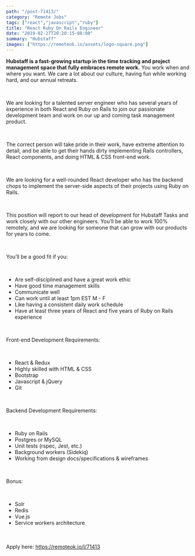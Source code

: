 ```yaml
---
path: "/post-71413/"
category: "Remote Jobs"
tags: ["react","javascript","ruby"]
title: "React Ruby On Rails Engineer"
date: "2019-02-27T20:20:15-08:00"
summary: "Hubstaff"
images: ["https://remoteok.io/assets/logo-square.png"]
---
```


<p><span><strong>Hubstaff is a fast-growing startup in the time tracking and project management space that fully embraces remote work.</strong> You work when and where you want. We care a lot about our culture, having fun while working hard, and our annual retreats.</span></p><br /><p><span>We are looking for a talented server engineer who has several years of experience in both React and Ruby on Rails to join our passionate development team and work on our up and coming task management product.</span></p><br /><p><span>The correct person will take pride in their work, have extreme attention to detail, and be able to get their hands dirty implementing Rails controllers, React components, and doing HTML &amp; CSS front-end work.</span></p><br /><p><span>We are looking for a well-rounded React developer who has the backend chops to implement the server-side aspects of their projects using Ruby on Rails.</span></p><br /><p><span>This position will report to our head of development for Hubstaff Tasks and work closely with our other engineers. You&rsquo;ll be able to work 100% remotely, and we are looking for someone that can grow with our products for years to come.</span></p><br /><p><span>You&rsquo;ll be a good fit if you:</span></p><br /><ul><li><span>Are self-disciplined and have a great work ethic</span></li><li><span>Have good time management skills</span></li><li><span>Communicate well</span></li><li><span>Can work until at least 1pm EST M - F</span></li><li><span>Like having a consistent daily work schedule</span></li><li><span>Have at least three years of React and five years of Ruby on Rails experience</span></li></ul><br /><p><span>Front-end Development Requirements:</span></p><br /><ul><li><span>React &amp; Redux</span></li><li><span>Highly skilled with HTML &amp; CSS</span></li><li><span>Bootstrap</span></li><li><span>Javascript &amp; jQuery</span></li><li><span>Git</span></li></ul><br /><p><span>Backend Development Requirements:</span></p><br /><ul><li><span>Ruby on Rails</span></li><li><span>Postgres or MySQL</span></li><li><span>Unit tests (rspec, Jest, etc.)</span></li><li><span>Background workers (Sidekiq)</span></li><li><span>Working from design docs/specifications &amp; wireframes</span></li></ul><br /><p><span>Bonus:</span></p><br /><ul><li><span>Solr</span></li><li><span>Redis</span></li><li><span>Vue.js</span></li><li><span>Service workers architecture</span></li></ul>

<br/>
<br/>
Apply here: <A HREF="https://remoteok.io/l/71413">https://remoteok.io/l/71413</A>
